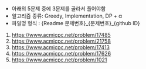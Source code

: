 - 아래의 5문제 중에 3문제를 골라서 풀어야함
- 알고리즘 종류: Greedy, Implementation, DP + α
- 파일명 형식 : {Readme 문제번호}\_{문제번호}\_{github ID}

1. https://www.acmicpc.net/problem/17485 
2. https://www.acmicpc.net/problem/21758 
3. https://www.acmicpc.net/problem/17413 
4. https://www.acmicpc.net/problem/17626 
5. https://www.acmicpc.net/problem/1021 
